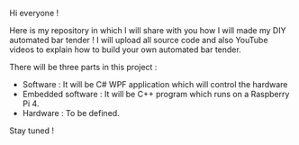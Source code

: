 Hi everyone ! 

Here is my repository in which I will share with you how I will made my DIY automated bar tender !
I will upload all source code and also YouTube videos to explain how to build your own automated bar tender.

There will be three parts in this project : 
- Software : It will be C# WPF application which will control the hardware
- Embedded software : It will be C++ program which runs on a Raspberry Pi 4.
- Hardware : To be defined.

Stay tuned !
